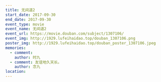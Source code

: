 ```yaml
---
title: 无间道2
start_date: 2017-09-30
end_date: 2017-09-30
event_type: movie
event_name: 无间道2
event_url: https://movie.douban.com/subject/1307106/
event_img: http://1929.lufeihaidao.top/douban_1307106.png
poster_img: http://1929.lufeihaidao.top/douban_poster_1307106.jpeg
memories:
  - comment: 
    author: 时九
  - comment: 友谊地久天长。
    author: 念九
location: 
---
```

